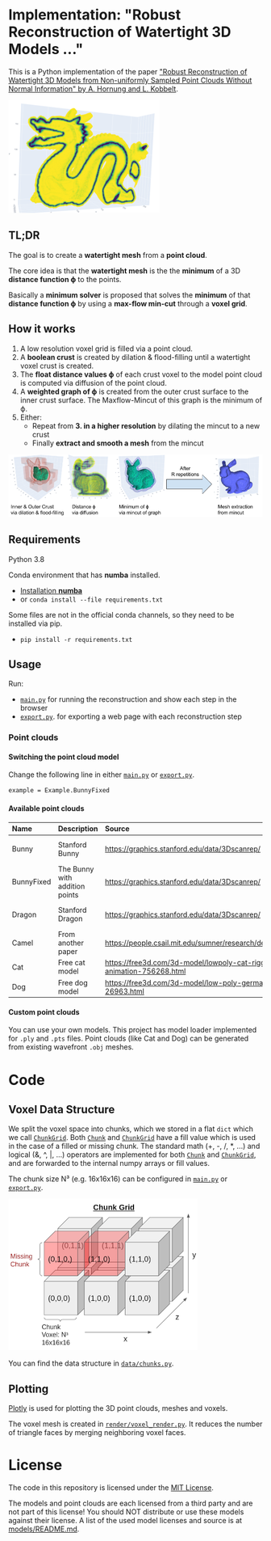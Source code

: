 # Implementation: "Robust Reconstruction of Watertight 3D Models ..."

This is a Python implementation of the paper ["Robust Reconstruction of Watertight 3D Models from Non-uniformly Sampled 
Point Clouds Without Normal Information" by A. Hornung and L. Kobbelt](https://diglib.eg.org/bitstream/handle/10.2312/SGP.SGP06.041-050/041-050.pdf).

![alt text](img/dragon.png "Dragon")

## TL;DR

The goal is to create a **watertight mesh** from a **point cloud**.

The core idea is that the **watertight mesh** is the the **minimum** of a 3D **distance function ϕ** to the points.

Basically a **minimum solver** is proposed that solves the **minimum** of that **distance function ϕ** by using a **max-flow min-cut** through a **voxel grid**.


## How it works

1. A low resolution voxel grid is filled via a point cloud. 
2. A **boolean crust** is created by dilation & flood-filling until a watertight voxel crust is created. 
3. The **float distance values ϕ** of each crust voxel to the model point cloud is computed via diffusion 
of the point cloud.
4. A **weighted graph of ϕ** is created from the outer crust surface to the inner crust surface. 
The Maxflow-Mincut of this graph is the minimum of ϕ.
5. Either:
    - Repeat from **3. in a higher resolution** by dilating the mincut to a new crust
    - Finally **extract and smooth a mesh** from the mincut

![alt text](img/concept.png "Concept")



## Requirements

Python 3.8

Conda environment that has **numba** installed.
- [Installation **numba**](https://numba.readthedocs.io/en/stable/user/installing.html)
- or `conda install --file requirements.txt`

Some files are not in the official conda channels, so they need to be installed via pip.
- `pip install -r requirements.txt`



## Usage

Run:
- [`main.py`](main.py) for running the reconstruction and show each step in the browser
- [`export.py`](export.py). for exporting a web page with each reconstruction step



### Point clouds
#### Switching the point cloud model

Change the following line in either [`main.py`](main.py) or [`export.py`](export.py).
```
example = Example.BunnyFixed
```
#### Available point clouds
Name | Description | Source | License
:--- |:---- |:------ |:-------
Bunny | Stanford Bunny | https://graphics.stanford.edu/data/3Dscanrep/ | Free but acknowledge required. 
BunnyFixed | The Bunny with addition points | https://graphics.stanford.edu/data/3Dscanrep/ | Free but acknowledge required. 
Dragon | Stanford Dragon | https://graphics.stanford.edu/data/3Dscanrep/ | Free but acknowledge required. 
Camel |  From another paper | https://people.csail.mit.edu/sumner/research/deftransfer/data.html | De Espona model library
Cat | Free cat model | https://free3d.com/3d-model/lowpoly-cat-rigged-run-animation-756268.html | Personal Use License
Dog | Free dog model | https://free3d.com/3d-model/low-poly-german-shepherd-dog-26963.html | Personal Use License


#### Custom point clouds
You can use your own models. This project has model loader implemented for `.ply` and `.pts` files.
Point clouds (like Cat and Dog) can be generated from existing wavefront `.obj` meshes.

# Code
## Voxel Data Structure

We split the voxel space into chunks, which we stored in a flat `dict` which we call [`ChunkGrid`](data/chunks.py).
Both [`Chunk`](data/chunks.py) and [`ChunkGrid`](data/chunks.py) have a fill value which is used in the case of a filled or missing chunk.
The standard math (+, -, /, *, ...) and logical (&, ^, |, ...) operators are implemented for both [`Chunk`](data/chunks.py)
and [`ChunkGrid`](data/chunks.py), and are forwarded to the internal numpy arrays or fill values.

The chunk size N³ (e.g. 16x16x16) can be configured in [`main.py`](main.py) or [`export.py`](export.py).

![alt text](img/chunk_grid.png "Voxel ChunkGrid")

You can find the data structure in [`data/chunks.py`](data/chunks.py).

## Plotting
[Plotly](https://plotly.com/) is used for plotting the 3D point clouds, meshes and voxels.

The voxel mesh is created in [`render/voxel_render.py`](render/voxel_render.py).
It reduces the number of triangle faces by merging neighboring voxel faces.


# License
The code in this repository is licensed under the [MIT License](LICENSE).

The models and point clouds are each licensed from a third party and are not part of this license!
You should NOT distribute or use these models against their license.
A list of the used model licenses and source is at [models/README.md](models/README.md).
